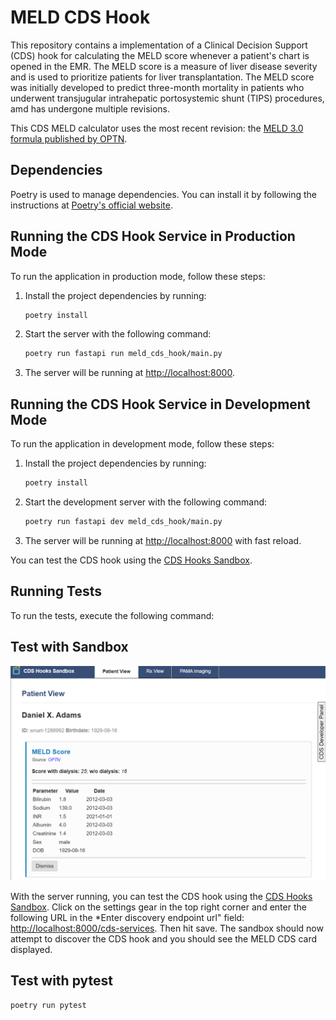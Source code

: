 # MELD CDS Hook

This repository contains a implementation of a Clinical Decision Support (CDS) hook for calculating the MELD score whenever a patient's chart is opened in the EMR. The MELD score is a measure of liver disease severity and is used to prioritize patients for liver transplantation. The MELD score was initially developed to predict three-month mortality in patients who underwent transjugular intrahepatic portosystemic shunt (TIPS) procedures, amd has undergone multiple revisions.

This CDS MELD calculator uses the most recent revision: the [MELD 3.0 formula published by OPTN](https://optn.transplant.hrsa.gov/data/allocation-calculators/meld-calculator/).

## Dependencies

Poetry is used to manage dependencies. You can install it by following the instructions at [Poetry's official website](https://python-poetry.org/docs/#installation).

## Running the CDS Hook Service in Production Mode

To run the application in production mode, follow these steps:

1. Install the project dependencies by running:

   ```bash
   poetry install
   ```

2. Start the server with the following command:

   ```bash
   poetry run fastapi run meld_cds_hook/main.py
   ```

3. The server will be running at [http://localhost:8000](http://localhost:8000).

## Running the CDS Hook Service in Development Mode

To run the application in development mode, follow these steps:

1. Install the project dependencies by running:

   ```bash
   poetry install
   ```

2. Start the development server with the following command:

   ```bash
   poetry run fastapi dev meld_cds_hook/main.py
   ```

3. The server will be running at [http://localhost:8000](http://localhost:8000) with fast reload.

You can test the CDS hook using the [CDS Hooks Sandbox](https://sandbox.cds-hooks.org/).

## Running Tests

To run the tests, execute the following command:

## Test with Sandbox

![Sandbox screenshot](./sandbox-screenshot.png)

With the server running, you can test the CDS hook using the [CDS Hooks Sandbox](https://sandbox.cds-hooks.org/). Click on the settings gear in the top right corner and enter the following URL in the \*Enter discovery endpoint url" field: [http://localhost:8000/cds-services](http://localhost:8000/cds-services). Then hit save. The sandbox should now attempt to discover the CDS hook and you should see the MELD CDS card displayed.

## Test with pytest

```bash
poetry run pytest
```
